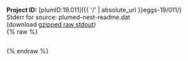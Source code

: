 **Project ID:** [plumID:19.011]({{ '/' | absolute_url }}eggs-19/011/)  
Stderr for source:  plumed-nest-readme.dat   
(download [gzipped raw stdout](plumed-nest-readme.dat.plumed_master.stdout.txt.gz))  
{% raw %}
<pre>
</pre>
{% endraw %}
